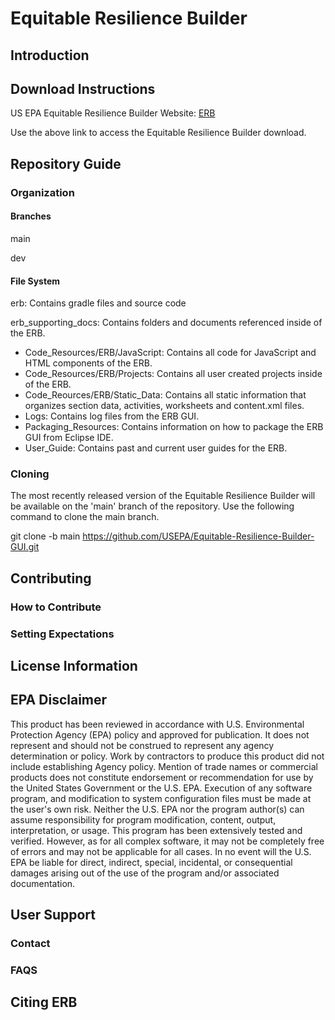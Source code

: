 # Equitable Resilience Builder

## Introduction

## Download Instructions
US EPA Equitable Resilience Builder Website:
[ERB](https://www.epa.gov/emergency-response-research/equitable-resilience-builder)

Use the above link to access the Equitable Resilience Builder download. 
## Repository Guide

### Organization

#### Branches
main

dev
#### File System
erb: Contains gradle files and source code

erb_supporting_docs: Contains folders and documents referenced inside of the ERB.
- Code_Resources/ERB/JavaScript: Contains all code for JavaScript and HTML components of the ERB.
- Code_Resources/ERB/Projects: Contains all user created projects inside of the ERB.
- Code_Reources/ERB/Static_Data: Contains all static information that organizes section data, activities, worksheets and content.xml files.
- Logs: Contains log files from the ERB GUI.
- Packaging_Resources: Contains information on how to package the ERB GUI from Eclipse IDE.
- User_Guide: Contains past and current user guides for the ERB.
### Cloning
The most recently released version of the Equitable Resilience Builder will be available on the 'main' branch of the repository. Use the following command to clone the main branch.

git clone -b main https://github.com/USEPA/Equitable-Resilience-Builder-GUI.git

## Contributing

### How to Contribute

### Setting Expectations

## License Information

## EPA Disclaimer

This product has been reviewed in accordance with U.S. Environmental Protection Agency (EPA) policy and approved for publication. It does not represent and should not be construed to represent any agency determination or policy. Work by contractors to produce this product did not include establishing Agency policy. Mention of trade names or commercial products does not constitute endorsement or recommendation for use by the United States Government or the U.S. EPA. Execution of any software program, and modification to system configuration files must be made at the user's own risk. Neither the U.S. EPA nor the program author(s) can assume responsibility for program modification, content, output, interpretation, or usage. This program has been extensively tested and verified. However, as for all complex software, it may not be completely free of errors and may not be applicable for all cases. In no event will the U.S. EPA be liable for direct, indirect, special, incidental, or consequential damages arising out of the use of the program and/or associated documentation.

## User Support

### Contact

### FAQS

## Citing ERB
